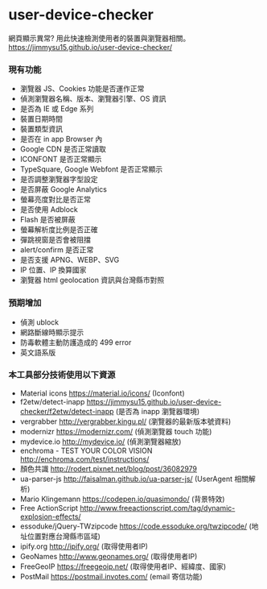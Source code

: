 # user-device-checker
網頁顯示異常? 
用此快速檢測使用者的裝置與瀏覽器相關。  
https://jimmysu15.github.io/user-device-checker/

### 現有功能
- 瀏覽器 JS、Cookies 功能是否運作正常  
- 偵測瀏覽器名稱、版本、瀏覽器引擎、OS 資訊  
- 是否為 IE 或 Edge 系列  
- 裝置日期時間  
- 裝置類型資訊  
- 是否在 in app Browser 內   
- Google CDN 是否正常讀取  
- ICONFONT 是否正常顯示
- TypeSquare, Google Webfont 是否正常顯示
- 是否調整瀏覽器字型設定   
- 是否屏蔽 Google Analytics   
- 螢幕亮度對比是否正常  
- 是否使用 Adblock
- Flash 是否被屏蔽   
- 螢幕解析度比例是否正確   
- 彈跳視窗是否會被阻擋    
- alert/confirm 是否正常   
- 是否支援 APNG、WEBP、SVG
- IP 位置、IP 換算國家
- 瀏覽器 html geolocation 資訊與台灣縣市對照

### 預期增加
- 偵測 ublock
- 網路斷線時顯示提示
- 防毒軟體主動防護造成的 499 error 
- 英文語系版

### 本工具部分技術使用以下資源
- Material icons https://material.io/icons/ (Iconfont)
- f2etw/detect-inapp https://jimmysu15.github.io/user-device-checker/f2etw/detect-inapp (是否為 inapp 瀏覽器環境)
- vergrabber http://vergrabber.kingu.pl/ (瀏覽器的最新版本號資料)
- modernizr https://modernizr.com/ (偵測瀏覽器 touch 功能)
- mydevice.io http://mydevice.io/ (偵測瀏覽器縮放)
- enchroma - TEST YOUR COLOR VISION http://enchroma.com/test/instructions/
- 顏色共識 http://rodert.pixnet.net/blog/post/36082979
- ua-parser-js http://faisalman.github.io/ua-parser-js/ (UserAgent 相關解析)
- Mario Klingemann https://codepen.io/quasimondo/ (背景特效)
- Free ActionScript http://www.freeactionscript.com/tag/dynamic-explosion-effects/
- essoduke/jQuery-TWzipcode https://code.essoduke.org/twzipcode/ (地址位置對應台灣縣市區域)
- ipify.org http://ipify.org/ (取得使用者IP)
- GeoNames http://www.geonames.org/ (取得使用者IP)
- FreeGeoIP https://freegeoip.net/ (取得使用者IP、經緯度、國家)
- PostMail https://postmail.invotes.com/ (email 寄信功能)
